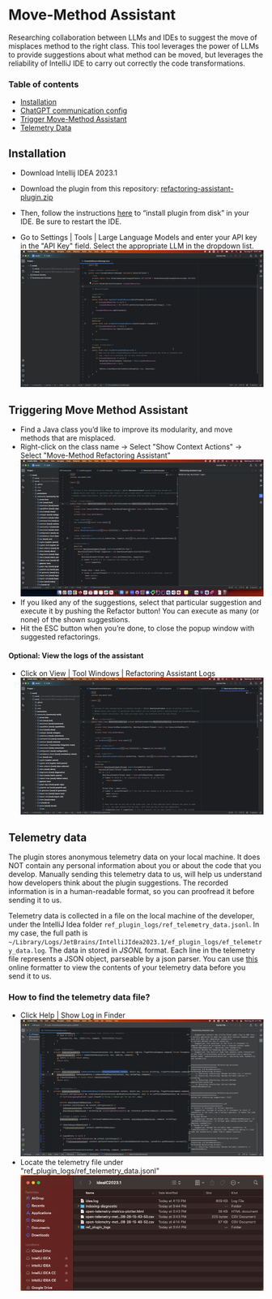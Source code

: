 # Move-Method Assistant

<!-- Plugin description -->
Researching collaboration between LLMs and IDEs to suggest the move of misplaces method to the right class. 
This tool leverages the power of LLMs to provide suggestions about what method can be moved, but leverages
the reliability of IntelliJ IDE to carry out correctly the code transformations.
<!-- Plugin description end -->

### Table of contents

- [Installation](#installation)
- [ChatGPT communication config](#chatgpt-communication-configuration)
- [Trigger Move-Method Assistant](#triggering-move-method-assistant)
- [Telemetry Data](#telemetry-data)

## Installation

- Download Intellij IDEA 2023.1
- Download the plugin from this repository: [refactoring-assistant-plugin.zip](dist%2Frefactoring-assistant-plugin.zip)
- Then, follow the instructions [here](https://www.jetbrains.com/help/idea/managing-plugins.html#install_plugin_from_disk) to “install plugin from disk” in your IDE. Be sure to restart the IDE.
  
- Go to Settings | Tools | Large Language Models and enter your API key in the "API Key" field. Select the appropriate LLM in the dropdown list.
  ![api_key.gif](readme-images/gifs/api_key.gif)

## Triggering Move Method Assistant

- Find a Java class you’d like to improve its modularity, and move methods that are misplaced.
-  Right-click on the class name -> Select "Show Context Actions" -> Select "Move-Method Refactoring Assistant"
   ![trigger_plugin.gif](readme-images/gifs/trigger_plugin.gif)
- If you liked any of the suggestions, select that particular suggestion and execute it by pushing the Refactor button! You can execute as many (or none) of the shown suggestions.
- Hit the ESC button when you’re done, to close the popup window with suggested refactorings.


#### Optional: View the logs of the assistant

-  Click on View | Tool Windows | Refactoring Assistant Logs
   ![trigger_plugin.gif](readme-images/gifs/open_logs.gif)


## Telemetry data

The plugin stores anonymous telemetry data on your local machine. 
It does NOT contain any personal information about you or about the code that you develop. 
Manually sending this telemetry data to us, will help us understand how developers think about the plugin suggestions. 
The recorded information is in a human-readable format, so you can proofread it before sending it to us.


Telemetry data is collected in a file on the local machine of the developer, under the IntelliJ Idea folder
`ref_plugin_logs/ref_telemetry_data.jsonl`. In my case, the full path
is `~/Library/Logs/JetBrains/IntelliJIdea2023.1/ef_plugin_logs/ef_telemetry_data.log`.
The data in stored in *JSONL* format. 
Each line in the telemetry file represents a JSON object, parseable by a json parser. You can use [this](https://pprint-ndjson.neverendingqs.com) online formatter to view the contents of your telemetry data before you send it to us.

### How to find the telemetry data file?

 - Click Help | Show Log in Finder
  ![idea_logs.gif](readme-images/gifs/open_idea_logs.gif)
 - Locate the telemetry file under "ref_plugin_logs/ref_telemetry_data.jsonl"
  ![telemetry.gif](readme-images/gifs/find_logs.gif)


